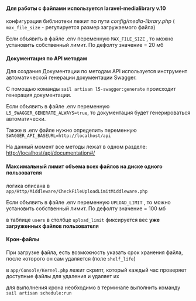 #### Для работы с файлами используется laravel-medialibrary v.10
конфигурация библиотеки лежит по пути _config/media-library.php_ (
`max_file_size` - регулируется размер загружаемого файла)

Если объявить в файле .env переменную `MAX_FILE_SIZE` , то можно установить собственный лимит. По дефолту значение = 20 мб

#### Документация по API методам

Для создания Документации по методам API используется инструмент автоматической генерации документации Swagger.


С помощью команды `sail artisan l5-swagger:generate`
происходит генерация документации. 

Если объявить в файле .env переменную `L5_SWAGGER_GENERATE_ALWAYS=true`, то
документация будет генерироваться автоматически. 

Также в .env файле нужно определить переменную `SWAGGER_API_BASEURL=http://localhost/api`


На данный момент все методы лежат в одном разделе: [http://localhost/api/documentation#/](http://localhost/api/documentation#/)

#### Максимальный лимит объема всех файлов на диске одного пользователя

логика описана в `app/Http/Middleware/CheckFileUploadLimitMiddleware.php`

Если объявить в файле .env переменную `UPLOAD_LIMIT` , то можно установить собственный лимит. По дефолту значение = 100 мб

в таблице `users` в столбце `upload_limit` фиксируется вес **уже загруженных файлов пользователя**


#### Крон-файлы

При загрузке файла,  есть возможность указать срок хранения файла, после которого он сам удаляется (поле `shelf_life`)

в `app/Console/Kernel.php` лежит скрипт, который каждый час проверяет доступные файлы для удаления и удаляет их  

для выполнения крона необходимо в терминале выполнить команду `sail artisan schedule:run`
